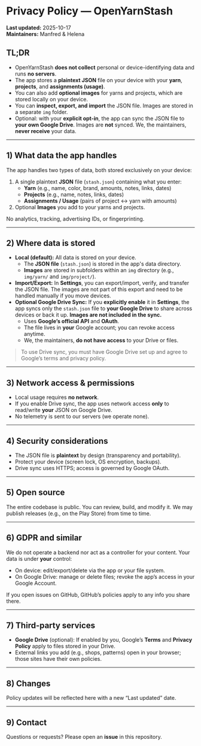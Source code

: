 # Privacy Policy — OpenYarnStash

**Last updated:** 2025-10-17  
**Maintainers:** Manfred & Helena

## TL;DR
- OpenYarnStash **does not collect** personal or device-identifying data and runs **no servers**.
- The app stores a **plaintext JSON** file on your device with your **yarn**, **projects**, and **assignments (usage)**.
- You can also add **optional images** for yarns and projects, which are stored locally on your device.
- You can **inspect, export, and import** the JSON file. Images are stored in a separate `img` folder.
- Optional: with your **explicit opt-in**, the app can sync the JSON file to **your own Google Drive**. Images are **not** synced. We, the maintainers, **never receive** your data.

---

## 1) What data the app handles
The app handles two types of data, both stored exclusively on your device:
1.  A single plaintext **JSON** file (`stash.json`) containing what you enter:
    - **Yarn** (e.g., name, color, brand, amounts, notes, links, dates)
    - **Projects** (e.g., name, notes, links, dates)
    - **Assignments / Usage** (pairs of project ↔ yarn with amounts)
2.  Optional **Images** you add to your yarns and projects.

No analytics, tracking, advertising IDs, or fingerprinting.

---

## 2) Where data is stored
- **Local (default):** All data is stored on your device.
    - The **JSON file** (`stash.json`) is stored in the app's data directory.
    - **Images** are stored in subfolders within an `img` directory (e.g., `img/yarn/` and `img/project/`).
- **Import/Export:** In **Settings**, you can export/import, verify, and transfer the JSON file. The images are not part of this export and need to be handled manually if you move devices.
- **Optional Google Drive Sync:** If you **explicitly enable** it in **Settings**, the app syncs only the `stash.json` file to **your Google Drive** to share across devices or back it up. **Images are not included in the sync.**
  - Uses **Google’s official API** and **OAuth**.
  - The file lives in **your** Google account; you can revoke access anytime.
  - We, the maintainers, **do not have access** to your Drive or files.

> To use Drive sync, you must have Google Drive set up and agree to Google’s terms and privacy policy.

---

## 3) Network access & permissions
- Local usage requires **no network**.  
- If you enable Drive sync, the app uses network access **only** to read/write **your** JSON on Google Drive.  
- No telemetry is sent to our servers (we operate none).

---

## 4) Security considerations
- The JSON file is **plaintext** by design (transparency and portability).  
- Protect your device (screen lock, OS encryption, backups).  
- Drive sync uses HTTPS; access is governed by Google OAuth.

---

## 5) Open source
The entire codebase is public. You can review, build, and modify it. We may publish releases (e.g., on the Play Store) from time to time.

---

## 6) GDPR and similar
We do not operate a backend nor act as a controller for your content. Your data is under **your** control:
- On device: edit/export/delete via the app or your file system.
- On Google Drive: manage or delete files; revoke the app’s access in your Google Account.

If you open issues on GitHub, GitHub’s policies apply to any info you share there.

---

## 7) Third-party services
- **Google Drive** (optional): If enabled by you, Google’s **Terms** and **Privacy Policy** apply to files stored in your Drive.
- External links you add (e.g., shops, patterns) open in your browser; those sites have their own policies.

---

## 8) Changes
Policy updates will be reflected here with a new “Last updated” date.

---

## 9) Contact
Questions or requests? Please open an **issue** in this repository.
